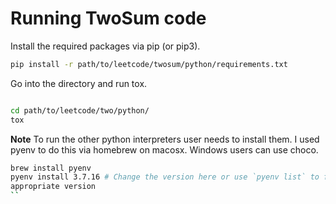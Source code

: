 # Running TwoSum code

Install the required packages via pip (or pip3).

``` zsh
pip install -r path/to/leetcode/twosum/python/requirements.txt
```

Go into the directory and run tox.

``` zsh

cd path/to/leetcode/two/python/
tox
```

**Note**
To run the other python interpreters user needs to install them.
I used pyenv to do this via homebrew on macosx. Windows users can use choco.

``` zsh
brew install pyenv
pyenv install 3.7.16 # Change the version here or use `pyenv list` to find the
appropriate version
``

